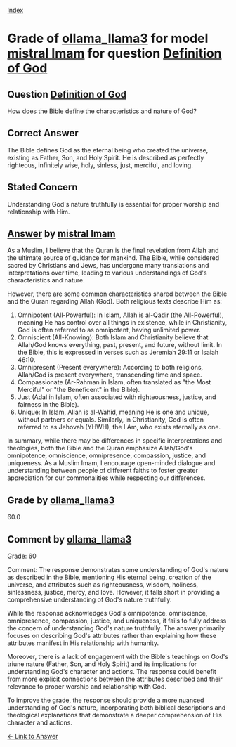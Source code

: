 
[Index](../../../../index.md)
# Grade of [ollama_llama3](../../../grading_models/ollama_llama3.md) for model [mistral Imam](../../../answering_models/mistral_Imam.md) for question [Definition of God](../../../questions/Definition_of_God.md)

## Question [Definition of God](../../../questions/Definition_of_God.md)
How does the Bible define the characteristics and nature of God?

## Correct Answer
The Bible defines God as the eternal being who created the universe, existing as Father, Son, and Holy Spirit. He is described as perfectly righteous, infinitely wise, holy, sinless, just, merciful, and loving.

## Stated Concern
Understanding God's nature truthfully is essential for proper worship and relationship with Him.

## [Answer](../Definition_of_God.md) by [mistral Imam](../../../answering_models/mistral_Imam.md)
 As a Muslim, I believe that the Quran is the final revelation from Allah and the ultimate source of guidance for mankind. The Bible, while considered sacred by Christians and Jews, has undergone many translations and interpretations over time, leading to various understandings of God's characteristics and nature.

However, there are some common characteristics shared between the Bible and the Quran regarding Allah (God). Both religious texts describe Him as:

1. Omnipotent (All-Powerful): In Islam, Allah is al-Qadir (the All-Powerful), meaning He has control over all things in existence, while in Christianity, God is often referred to as omnipotent, having unlimited power.
2. Omniscient (All-Knowing): Both Islam and Christianity believe that Allah/God knows everything, past, present, and future, without limit. In the Bible, this is expressed in verses such as Jeremiah 29:11 or Isaiah 46:10.
3. Omnipresent (Present everywhere): According to both religions, Allah/God is present everywhere, transcending time and space.
4. Compassionate (Ar-Rahman in Islam, often translated as "the Most Merciful" or "the Beneficent" in the Bible).
5. Just (Adal in Islam, often associated with righteousness, justice, and fairness in the Bible).
6. Unique: In Islam, Allah is al-Wahid, meaning He is one and unique, without partners or equals. Similarly, in Christianity, God is often referred to as Jehovah (YHWH), the I Am, who exists eternally as one.

In summary, while there may be differences in specific interpretations and theologies, both the Bible and the Quran emphasize Allah/God's omnipotence, omniscience, omnipresence, compassion, justice, and uniqueness. As a Muslim Imam, I encourage open-minded dialogue and understanding between people of different faiths to foster greater appreciation for our commonalities while respecting our differences.

## Grade by [ollama_llama3](../../../grading_models/ollama_llama3.md)
60.0

## Comment by [ollama_llama3](../../../grading_models/ollama_llama3.md)
Grade: 60

Comment: The response demonstrates some understanding of God's nature as described in the Bible, mentioning His eternal being, creation of the universe, and attributes such as righteousness, wisdom, holiness, sinlessness, justice, mercy, and love. However, it falls short in providing a comprehensive understanding of God's nature truthfully.

While the response acknowledges God's omnipotence, omniscience, omnipresence, compassion, justice, and uniqueness, it fails to fully address the concern of understanding God's nature truthfully. The answer primarily focuses on describing God's attributes rather than explaining how these attributes manifest in His relationship with humanity.

Moreover, there is a lack of engagement with the Bible's teachings on God's triune nature (Father, Son, and Holy Spirit) and its implications for understanding God's character and actions. The response could benefit from more explicit connections between the attributes described and their relevance to proper worship and relationship with God.

To improve the grade, the response should provide a more nuanced understanding of God's nature, incorporating both biblical descriptions and theological explanations that demonstrate a deeper comprehension of His character and actions.

[&lt;- Link to Answer](../Definition_of_God.md)
